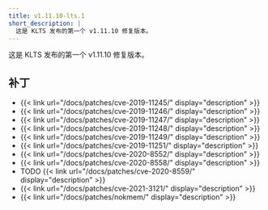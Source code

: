 ```yaml
---
title: v1.11.10-lts.1
short_description: |
  这是 KLTS 发布的第一个 v1.11.10 修复版本。
---
```


这是 KLTS 发布的第一个 v1.11.10 修复版本。

## 补丁

- {{< link url="/docs/patches/cve-2019-11245/" display="description" >}}
- {{< link url="/docs/patches/cve-2019-11246/" display="description" >}}
- {{< link url="/docs/patches/cve-2019-11247/" display="description" >}}
- {{< link url="/docs/patches/cve-2019-11248/" display="description" >}}
- {{< link url="/docs/patches/cve-2019-11249/" display="description" >}}
- {{< link url="/docs/patches/cve-2019-11251/" display="description" >}}
- {{< link url="/docs/patches/cve-2020-8552/" display="description" >}}
- {{< link url="/docs/patches/cve-2020-8558/" display="description" >}}
- TODO {{< link url="/docs/patches/cve-2020-8559/" display="description" >}}
- {{< link url="/docs/patches/cve-2021-3121/" display="description" >}}
- {{< link url="/docs/patches/nokmem/" display="description" >}}

